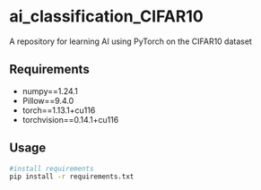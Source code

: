 # ai_classification_CIFAR10

A repository for learning AI using PyTorch on the CIFAR10 dataset

## Requirements

- numpy==1.24.1
- Pillow==9.4.0
- torch==1.13.1+cu116
- torchvision==0.14.1+cu116

## Usage

```bash
#install requirements
pip install -r requirements.txt
```
